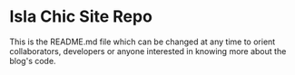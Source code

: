 # Isla Chic Site Repo

This is the README.md file which can be changed at any time to orient collaborators, developers or anyone interested in knowing more about the blog's code.